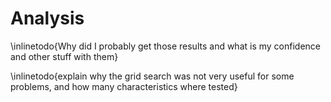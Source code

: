 # Analysis #

\inlinetodo{Why did I probably get those results and what is my confidence and other stuff
with them}

\inlinetodo{explain why the grid search was not very useful for some problems, and how
many characteristics where tested}

<!-- vim:set filetype=markdown.pandoc : -->
